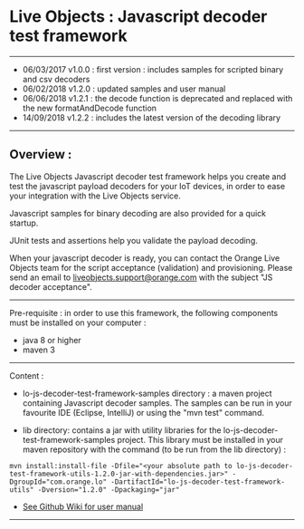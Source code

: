# Live Objects : Javascript decoder test framework 

******************************************************************************************
- 06/03/2017 v1.0.0 : first version : includes samples for scripted binary and csv decoders
- 06/02/2018 v1.2.0 : updated samples and user manual
- 06/06/2018 v1.2.1 : the decode function is deprecated and replaced with the new formatAndDecode function
- 14/09/2018 v1.2.2 : includes the latest version of the decoding library
******************************************************************************************

## Overview : 
The Live Objects Javascript decoder test framework helps you create and test the javascript payload decoders for your IoT devices, 
in order to ease your integration with the Live Objects service.

Javascript samples for binary decoding are also provided for a quick startup. 

JUnit tests and assertions help you validate the payload decoding.

When your javascript decoder is ready, you can contact the Orange Live Objects team for the script acceptance (validation) and provisioning. 
Please send an email to <liveobjects.support@orange.com> with the subject "JS decoder acceptance".

******************************************************************************************
Pre-requisite : in order to use this framework, the following components must be installed on your computer :
- java 8 or higher
- maven 3
******************************************************************************************
Content :
- lo-js-decoder-test-framework-samples directory : a maven project containing Javascript decoder samples. 
The samples can be run in your favourite IDE (Eclipse, IntelliJ) or using the "mvn test" command.

- lib directory: contains a jar with utility libraries for the lo-js-decoder-test-framework-samples project. This library must be installed in your maven repository with the command (to be run from the lib directory) :

```script
mvn install:install-file -Dfile="<your absolute path to lo-js-decoder-test-framework-utils-1.2.0-jar-with-dependencies.jar>" -DgroupId="com.orange.lo" -DartifactId="lo-js-decoder-test-framework-utils" -Dversion="1.2.0" -Dpackaging="jar"
```

- [See Github Wiki for user manual]( https://github.com/DatavenueLiveObjects/Payload-decoders/wiki/Overview )
******************************************************************************************


